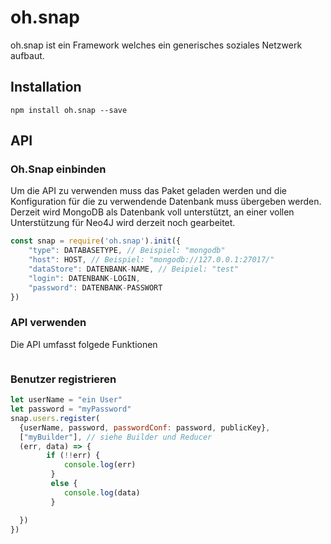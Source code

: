 # oh.snap

oh.snap ist ein Framework welches ein generisches soziales Netzwerk aufbaut.

## Installation
```console
npm install oh.snap --save
```

## API

### Oh.Snap einbinden
Um die API zu verwenden muss das Paket geladen werden und die Konfiguration für die zu verwendende Datenbank muss übergeben werden.
Derzeit wird MongoDB als Datenbank voll unterstützt, an einer vollen Unterstützung für Neo4J wird derzeit noch gearbeitet.
```JavaScript
const snap = require('oh.snap').init({
    "type": DATABASETYPE, // Beispiel: "mongodb"
    "host": HOST, // Beispiel: "mongodb://127.0.0.1:27017/"
    "dataStore": DATENBANK-NAME, // Beipiel: "test"
    "login": DATENBANK-LOGIN,
    "password": DATENBANK-PASSWORT
})
```

### API verwenden
Die API umfasst folgede Funktionen
```JavaScript
```

### Benutzer registrieren 
```JavaScript
let userName = "ein User"
let password = "myPassword"
snap.users.register(
  {userName, password, passwordConf: password, publicKey}, 
  ["myBuilder"], // siehe Builder und Reducer 
  (err, data) => {
        if (!!err) {
            console.log(err)
         }
         else {
            console.log(data)
         }

  })
})
```
